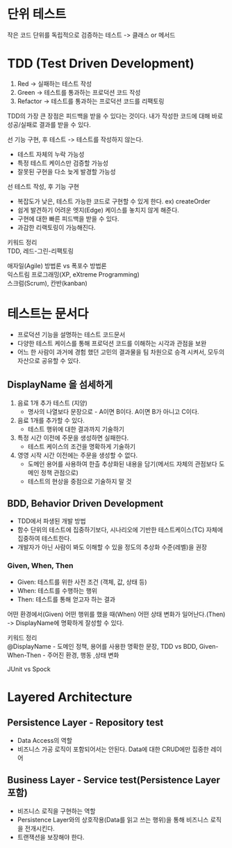 # 단위 테스트

작은 코드 단위를 독립적으로 검증하는 테스트 -> 클래스 or 메서드


# TDD (Test Driven Development)

1. Red -> 실패하는 테스트 작성
2. Green -> 테스트를 통과하는 프로덕션 코드 작성
3. Refactor -> 테스트를 통과하는 프로덕션 코드를 리팩토링

TDD의 가장 큰 장점은 피드백을 받을 수 있다는 것이다.
내가 작성한 코드에 대해 바로 성공/실패로 결과를 받을 수 있다.

선 기능 구현, 후 테스트 -> 테스트를 작성하지 않는다.
- 테스트 자체의 누락 가능성
- 특정 테스트 케이스만 검증할 가능성
- 잘못된 구현을 다소 늦게 발경할 가능성

선 테스트 작성, 후 기능 구현
- 복잡도가 낮은, 테스트 가능한 코드로 구현할 수 있게 한다. ex) createOrder
- 쉽게 발견하기 어려운 엣지(Edge) 케이스를 놓치지 않게 해준다.
- 구현에 대한 빠른 피드백을 받을 수 있다.
- 과감한 리랙토링이 가능해진다.

키워드 정리  
TDD, 레드-그린-리팩토링

애자일(Agile) 방법론 vs 폭포수 방법론  
익스트림 프로그래밍(XP, eXtreme Programming)  
스크럼(Scrum), 칸반(kanban)  


# 테스트는 문서다
- 프로덕션 기능을 설명하는 테스트 코드문서
- 다양한 테스트 케이스를 통해 프로덕션 코드를 이해하는 시각과 관점을 보완
- 어느 한 사람이 과거에 경험 했던 고민의 결과물을 팀 차원으로 승격 시켜서, 모두의 자산으로 공유할 수 있다.

## DisplayName 을 섬세하게

1. 음료 1개 추가 테스트 (지양)
   - 명사의 나열보다 문장으로 - A이면 B이다. A이면 B가 아니고 C이다.
2. 음료 1개를 추가할 수 있다.
   - 테스트 행위에 대한 결과까지 기술하기
3. 특정 시간 이전에 주문을 생성하면 실패한다.
   - 테스트 케이스의 조건을 명확하게 기술하기
4. 영영 시작 시간 이전에는 주문을 생성할 수 없다.
    - 도메인 용어를 사용하여 한츨 추상화된 내용을 담기(메서드 자체의 관점보다 도메인 정책 관점으로)
    - 테스트의 현상을 중점으로 기술하지 말 것

## BDD, Behavior Driven Development
- TDD에서 파생된 개발 방법
- 함수 단위의 테스트에 집중하기보다, 시나리오에 기반한 테스트케이스(TC) 자체에 집중하여 테스트한다.
- 개발자가 아닌 사람이 봐도 이해할 수 있을 정도의 추상화 수준(레벨)을 권장

### Given, When, Then
- Given: 테스트를 위한 사전 조건 (객체, 값, 상태 등)
- When: 테스트를 수행하는 행위
- Then: 테스트를 통해 얻고자 하는 결과

어떤 환경에서(Given)
어떤 행위를 했을 때(When)
어떤 상태 변화가 일어난다.(Then)
-> DisplayName에 명확하게 잘성할 수 있다.

키워드 정리  
@DisplayName - 도메인 정책, 용어를 사용한 명확한 문장, TDD vs BDD, Given-When-Then - 주어진 환경, 행동 ,상태 변화

JUnit vs Spock

# Layered Architecture

## Persistence Layer - Repository test
- Data Access의 역할
- 비즈니스 가공 로직이 포함되어서는 안된다. Data에 대한 CRUD에만 집중한 레이어

## Business Layer - Service test(Persistence Layer 포함)
- 비즈니스 로직을 구현하는 역할
- Persistence Layer와의 상호작용(Data를 읽고 쓰는 행위)을 통해 비즈니스 로직을 전개시킨다.
- 트랜잭션을 보장해야 한다.

















